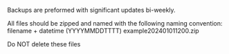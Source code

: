 Backups are preformed with significant updates bi-weekly.

All files should be zipped and named with the following naming convention:
    filename + datetime (YYYYMMDDTTTT)
    example202401011200.zip
    
Do NOT delete these files
